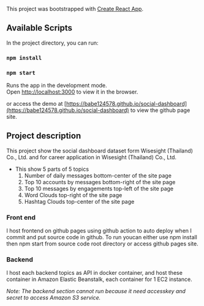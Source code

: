 This project was bootstrapped with [Create React App](https://github.com/facebook/create-react-app).

## Available Scripts

In the project directory, you can run:
### `npm install`
### `npm start`

Runs the app in the development mode.<br />
Open [http://localhost:3000](http://localhost:3000) to view it in the browser.<br />

or access the demo at [https://babe124578.github.io/social-dashboard](https://babe124578.github.io/social-dashboard) to view the github page site.

## Project description

This project show the social dashboard dataset form Wisesight (Thailand) Co., Ltd. and for career application in Wisesight (Thailand) Co., Ltd.<br />

* This show 5 parts of 5 topics
    1. Number of daily messages         bottom-center of the site page
    2. Top 10 accounts by messages      bottom-right of the site page
    3. Top 10 messages by engagements   top-left of the site page
    4. Word Clouds                      top-right of the site page
    5. Hashtag Clouds                   top-center of the site page

### Front end
I host frontend on github pages using github action to auto deploy when I commit and put source code in github.
To run youcan either use npm install then npm start from source code root directory or access github pages site.

### Backend
I host each backend topics as API in docker container, and host these container in Amazon Elastic Beanstalk, each container for 1 EC2 instance.

*Note: The backend section cannot run because it need accesskey and secret to access Amazon S3 service.*

